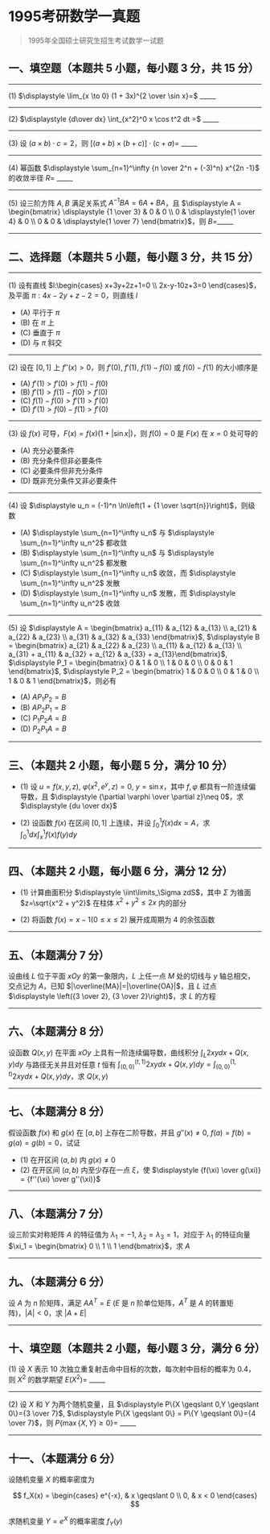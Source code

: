 # 1995考研数学一真题

[annotation]: <id> (95070869-3f90-4500-8900-23cb08dc5fae)
[annotation]: <status> (public)
[annotation]: <create_time> (2021-03-17 13:04:59)
[annotation]: <category> (数学理论)
[annotation]: <tags> (考研数学)
[annotation]: <comments> (true)
[annotation]: <topic> (考研数学一真题)
[annotation]: <index> (-1995)
[annotation]: <url> (http://blog.ccyg.studio/article/95070869-3f90-4500-8900-23cb08dc5fae)

> 1995年全国硕士研究生招生考试数学一试题

## 一、填空题（本题共 5 小题，每小题 3 分，共 15 分）

---

(1) $\displaystyle \lim_{x \to 0} (1 + 3x)^{2 \over \sin x}=$ \_\_\_\_\_

---

(2) $\displaystyle {d\over dx} \int_{x^2}^0 x \cos t^2 dt =$ \_\_\_\_\_

---

(3) 设 $(a\times b)\cdot c= 2$，则 $[(a+b) \times (b+c)]\cdot (c+a)=$ \_\_\_\_\_

---

(4) 幂函数 $\displaystyle \sum_{n=1}^\infty {n \over 2^n + (-3)^n} x^{2n -1}$ 的收敛半径 $R=$ \_\_\_\_\_

---

(5) 设三阶方阵 $A,B$ 满足关系式 $A^{-1}BA =6A+BA$，且  $\displaystyle A = \begin{bmatrix} \displaystyle  {1 \over 3} & 0 & 0 \\ 0 & \displaystyle{1 \over 4} & 0 \\  0 & 0 & \displaystyle{1 \over 7} \end{bmatrix}$，则 $B=$\_\_\_\_\_

---

## 二、选择题（本题共 5 小题，每小题 3 分，共 15 分）

---

(1) 设有直线 $l:\begin{cases} x+3y+2z+1=0 \\ 2x-y-10z+3=0 \end{cases}$，及平面 $\pi:4x-2y+z-2=0$，则直线 $l$

- (A) 平行于 $\pi$
- (B) 在 $\pi$ 上
- (C) 垂直于 $\pi$
- (D) 与 $\pi$ 斜交

---

(2) 设在 $[0, 1]$ 上 $f''(x) > 0$，则 $f'(0)$, $f'(1)$, $f(1)- f(0)$ 或 $f(0)- f(1)$ 的大小顺序是

- (A) $f'(1) > f'(0) > f(1)- f(0)$
- (B) $f'(1) > f(1) - f(0) > f'(0)$
- (C) $f(1) - f(0) > f'(1) > f'(0)$
- (D) $f'(1) > f(0)- f(1)> f'(0)$

---

(3) 设 $f(x)$ 可导，$F(x)= f(x)(1+|\sin x|)$，则 $f(0) = 0$ 是 $F(x)$ 在 $x=0$ 处可导的

- (A) 充分必要条件
- (B) 充分条件但非必要条件
- (C) 必要条件但非充分条件
- (D) 既非充分条件又非必要条件

---

(4) 设 $\displaystyle u_n = (-1)^n \ln\left(1 + {1 \over \sqrt{n}}\right)$，则级数

- (A) $\displaystyle \sum_{n=1}^\infty u_n$ 与 $\displaystyle \sum_{n=1}^\infty u_n^2$ 都收敛
- (B) $\displaystyle \sum_{n=1}^\infty u_n$ 与 $\displaystyle \sum_{n=1}^\infty u_n^2$ 都发散
- (C) $\displaystyle \sum_{n=1}^\infty u_n$ 收敛，而 $\displaystyle \sum_{n=1}^\infty u_n^2$ 发散
- (D) $\displaystyle \sum_{n=1}^\infty u_n$ 发散，而 $\displaystyle \sum_{n=1}^\infty u_n^2$ 收敛

---

(5) 设 $\displaystyle A = \begin{bmatrix} a_{11} & a_{12} & a_{13} \\ a_{21} & a_{22} & a_{23} \\ a_{31} & a_{32} & a_{33} \end{bmatrix}$, $\displaystyle B = \begin{bmatrix} a_{21} & a_{22} & a_{23} \\ a_{11} & a_{12} & a_{13} \\ a_{31} + a_{11} & a_{32} + a_{12} & a_{33} + a_{13}\end{bmatrix}$, $\displaystyle P_1 = \begin{bmatrix} 0 & 1 & 0 \\ 1 & 0 & 0 \\ 0 & 0 & 1 \end{bmatrix}$, $\displaystyle P_2 = \begin{bmatrix} 1 & 0 & 0 \\ 0 & 1 & 0 \\ 1 & 0 & 1 \end{bmatrix}$，则必有

- (A) $AP_1P_2 = B$
- (B) $AP_2P_1 = B$
- (C) $P_1P_2A = B$
- (D) $P_2P_1A = B$

---

## 三、（本题共 2 小题，每小题 5 分，满分 10 分）

- (1) 设 $u = f(x, y, z)$, $\varphi(x^2, e^y, z) = 0$, $y=\sin x$，其中 $f,\varphi$ 都具有一阶连续偏导数，且 $\displaystyle {\partial \varphi \over \partial z}\neq 0$，求 $\displaystyle {du \over dx}$

- (2) 设函数 $f(x)$ 在区间 $[0,1]$ 上连续，并设 $\displaystyle \int_0^1 f(x)dx=A$，求 $\displaystyle \int_0^1 dx \int_x^1 f(x)f(y)dy$

---

## 四、（本题共 2 小题，每小题 6 分，满分 12 分）

- (1) 计算曲面积分 $\displaystyle \iint\limits_\Sigma zdS$，其中 $\Sigma$ 为锥面 $z=\sqrt{x^2 + y^2}$ 在柱体 $x^2 + y^2 \leqslant 2x$ 内的部分

- (2) 将函数 $f(x) = x - 1(0 \leqslant x \leqslant 2)$ 展开成周期为 $4$ 的余弦函数

---

## 五、（本题满分 7 分）

设曲线 $L$ 位于平面 $xOy$ 的第一象限内，$L$ 上任一点 $M$ 处的切线与 $y$ 轴总相交，交点记为 $A$，已知 $|\overline{MA}|=|\overline{OA}|$，且 $L$ 过点 $\displaystyle \left({3 \over 2}, {3 \over 2}\right)$，求 $L$ 的方程

---

## 六、（本题满分 8 分）

设函数 $Q(x,y)$ 在平面 $xOy$ 上具有一阶连续偏导数，曲线积分 $\displaystyle \int_L 2xy dx+Q(x,y)dy$ 与路径无关并且对任意 $t$ 恒有 $\displaystyle \int_{(0,0)}^{(t, 1)}2xydx+Q(x,y)dy=\int_{(0,0)}^{(1, t)}2xy dx+Q(x,y)dy$，求 $Q(x,y)$

---

## 七、（本题满分 8 分）

假设函数 $f(x)$ 和 $g(x)$ 在 $[a,b]$ 上存在二阶导数，并且 $g''(x) \neq 0$, $f(a) = f(b) = g(a) = g(b) = 0$，试证

- (1) 在开区间 $(a,b)$ 内 $g(x) \neq 0$
- (2) 在开区间 $(a,b)$ 内至少存在一点 $\xi$，使 $\displaystyle {f(\xi) \over g(\xi)} = {f''(\xi) \over g''(\xi)}$

---

## 八、（本题满分 7 分）

设三阶实对称矩阵 $A$ 的特征值为 $\lambda_1=-1$, $\lambda_2 = \lambda_3 = 1$，对应于 $\lambda_1$ 的特征向量 $\xi_1 = \begin{bmatrix} 0 \\ 1 \\ 1 \end{bmatrix}$，求 $A$

---

## 九、（本题满分 6 分）

设 $A$ 为 $n$ 阶矩阵，满足 $AA^T=E$ ($E$ 是 $n$ 阶单位矩阵，$A^T$ 是 $A$ 的转置矩阵)，$|A|<0$，求 $|A+E|$

---

## 十、填空题（本题共 2 小题，每小题 3 分，满分 6 分）

(1) 设 $X$ 表示 $10$ 次独立重复射击命中目标的次数，每次射中目标的概率为 $0.4$，则 $X^2$ 的数学期望 $E(X^2)=$ \_\_\_\_\_

---

(2) 设 $X$ 和 $Y$ 为两个随机变量，且 $\displaystyle P\{X \geqslant 0,Y \geqslant 0\}={3 \over 7}$, $\displaystyle P\{X \geqslant 0\} = P\{Y \geqslant 0\}={4 \over 7}$，则 $P\{\max\{X,Y\} \geqslant 0\}=$ \_\_\_\_\_

---

## 十一、（本题满分 6 分）

设随机变量 $X$ 的概率密度为

$$
f_X(x) = \begin{cases}
e^{-x}, & x \geqslant 0 \\
0, & x < 0
\end{cases}
$$

求随机变量 $Y = e^X$ 的概率密度 $f_Y(y)$
